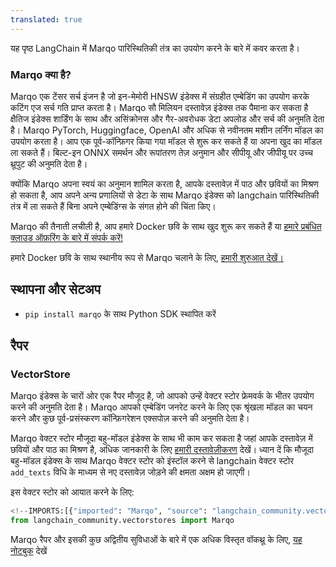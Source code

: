 ```yaml
---
translated: true
---
```


यह पृष्ठ LangChain में Marqo पारिस्थितिकी तंत्र का उपयोग करने के बारे में कवर करता है।

### **Marqo क्या है?**

Marqo एक टेंसर सर्च इंजन है जो इन-मेमोरी HNSW इंडेक्स में संग्रहीत एम्बेडिंग का उपयोग करके कटिंग एज सर्च गति प्राप्त करता है। Marqo सौ मिलियन दस्तावेज़ इंडेक्स तक पैमाना कर सकता है क्षैतिज इंडेक्स शार्डिंग के साथ और असिंक्रोनस और गैर-अवरोधक डेटा अपलोड और सर्च की अनुमति देता है। Marqo PyTorch, Huggingface, OpenAI और अधिक से नवीनतम मशीन लर्निंग मॉडल का उपयोग करता है। आप एक पूर्व-कॉन्फ़िगर किया गया मॉडल से शुरू कर सकते हैं या अपना खुद का मॉडल ला सकते हैं। बिल्ट-इन ONNX समर्थन और रूपांतरण तेज़ अनुमान और सीपीयू और जीपीयू पर उच्च थ्रूपुट की अनुमति देता है।

क्योंकि Marqo अपना स्वयं का अनुमान शामिल करता है, आपके दस्तावेज़ में पाठ और छवियों का मिश्रण हो सकता है, आप अपने अन्य प्रणालियों से डेटा के साथ Marqo इंडेक्स को langchain पारिस्थितिकी तंत्र में ला सकते हैं बिना अपने एम्बेडिंग्स के संगत होने की चिंता किए।

Marqo की तैनाती लचीली है, आप हमारे Docker छवि के साथ खुद शुरू कर सकते हैं या [हमारे प्रबंधित क्लाउड ऑफ़रिंग के बारे में संपर्क करें!](https://www.marqo.ai/pricing)

हमारे Docker छवि के साथ स्थानीय रूप से Marqo चलाने के लिए, [हमारी शुरुआत देखें।](https://docs.marqo.ai/latest/)

## स्थापना और सेटअप

- `pip install marqo` के साथ Python SDK स्थापित करें

## रैपर

### VectorStore

Marqo इंडेक्स के चारों ओर एक रैपर मौजूद है, जो आपको उन्हें वेक्टर स्टोर फ्रेमवर्क के भीतर उपयोग करने की अनुमति देता है। Marqo आपको एम्बेडिंग जनरेट करने के लिए एक श्रृंखला मॉडल का चयन करने और कुछ पूर्व-प्रसंस्करण कॉन्फ़िगरेशन एक्सपोज़ करने की अनुमति देता है।

Marqo वेक्टर स्टोर मौजूदा बहु-मॉडल इंडेक्स के साथ भी काम कर सकता है जहां आपके दस्तावेज़ में छवियों और पाठ का मिश्रण है, अधिक जानकारी के लिए [हमारी दस्तावेज़ीकरण](https://docs.marqo.ai/latest/#multi-modal-and-cross-modal-search) देखें। ध्यान दें कि मौजूदा बहु-मॉडल इंडेक्स के साथ Marqo वेक्टर स्टोर को इंस्टॉल करने से langchain वेक्टर स्टोर `add_texts` विधि के माध्यम से नए दस्तावेज़ जोड़ने की क्षमता अक्षम हो जाएगी।

इस वेक्टर स्टोर को आयात करने के लिए:

```python
<!--IMPORTS:[{"imported": "Marqo", "source": "langchain_community.vectorstores", "docs": "https://api.python.langchain.com/en/latest/vectorstores/langchain_community.vectorstores.marqo.Marqo.html", "title": "Marqo"}]-->
from langchain_community.vectorstores import Marqo
```

Marqo रैपर और इसकी कुछ अद्वितीय सुविधाओं के बारे में एक अधिक विस्तृत वॉकथ्रू के लिए, [यह नोटबुक](/docs/integrations/vectorstores/marqo) देखें
